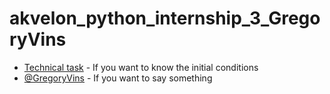 # akvelon_python_internship_3_GregoryVins

- [Technical task](https://docs.google.com/document/d/1rQhDZzebDDJ6c-__P8LkUH0HvwT0qCXyDUbqks7DJlg/edit?usp=sharing) - If you want to know the initial conditions
- [@GregoryVins](https://t.me/GregoryVins) - If you want to say something